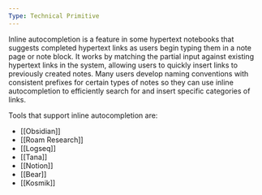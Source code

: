 ```yaml
---
Type: Technical Primitive
---
```


Inline autocompletion is a feature in some hypertext notebooks that suggests completed hypertext links as users begin typing them in a note page or note block. It works by matching the partial input against existing hypertext links in the system, allowing users to quickly insert links to previously created notes. Many users develop naming conventions with consistent prefixes for certain types of notes so they can use inline autocompletion to efficiently search for and insert specific categories of links.

Tools that support inline autocompletion are:
- [[Obsidian]]
- [[Roam Research]]
- [[Logseq]]
- [[Tana]]
- [[Notion]]
- [[Bear]]
- [[Kosmik]]